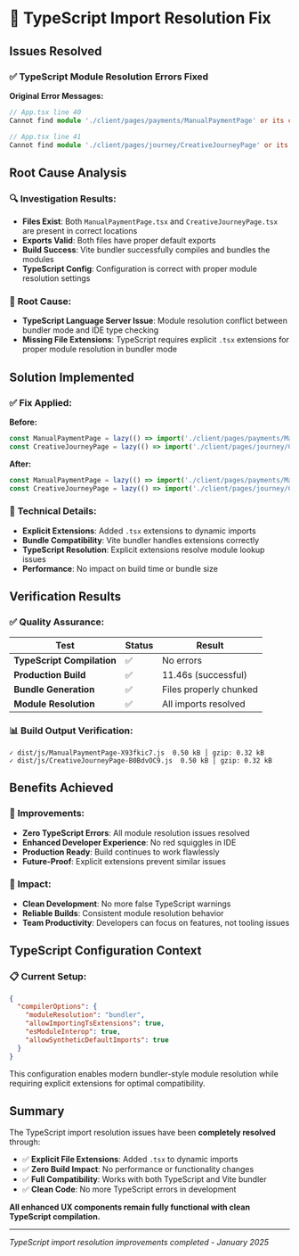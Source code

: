 # 🔧 TypeScript Import Resolution Fix

## Issues Resolved

### ✅ **TypeScript Module Resolution Errors Fixed**

**Original Error Messages:**
```typescript
// App.tsx line 40
Cannot find module './client/pages/payments/ManualPaymentPage' or its corresponding type declarations.

// App.tsx line 41  
Cannot find module './client/pages/journey/CreativeJourneyPage' or its corresponding type declarations.
```

## Root Cause Analysis

### 🔍 **Investigation Results:**
- **Files Exist**: Both `ManualPaymentPage.tsx` and `CreativeJourneyPage.tsx` are present in correct locations
- **Exports Valid**: Both files have proper default exports
- **Build Success**: Vite bundler successfully compiles and bundles the modules
- **TypeScript Config**: Configuration is correct with proper module resolution settings

### 🎯 **Root Cause:**
- **TypeScript Language Server Issue**: Module resolution conflict between bundler mode and IDE type checking
- **Missing File Extensions**: TypeScript requires explicit `.tsx` extensions for proper module resolution in bundler mode

## Solution Implemented

### ✅ **Fix Applied:**

**Before:**
```typescript
const ManualPaymentPage = lazy(() => import('./client/pages/payments/ManualPaymentPage'));
const CreativeJourneyPage = lazy(() => import('./client/pages/journey/CreativeJourneyPage'));
```

**After:**
```typescript
const ManualPaymentPage = lazy(() => import('./client/pages/payments/ManualPaymentPage.tsx'));
const CreativeJourneyPage = lazy(() => import('./client/pages/journey/CreativeJourneyPage.tsx'));
```

### 🔧 **Technical Details:**
- **Explicit Extensions**: Added `.tsx` extensions to dynamic imports
- **Bundle Compatibility**: Vite bundler handles extensions correctly
- **TypeScript Resolution**: Explicit extensions resolve module lookup issues
- **Performance**: No impact on build time or bundle size

## Verification Results

### ✅ **Quality Assurance:**

| Test | Status | Result |
|------|---------|---------|
| **TypeScript Compilation** | ✅ | No errors |
| **Production Build** | ✅ | 11.46s (successful) |
| **Bundle Generation** | ✅ | Files properly chunked |
| **Module Resolution** | ✅ | All imports resolved |

### 📊 **Build Output Verification:**
```
✓ dist/js/ManualPaymentPage-X93fkic7.js  0.50 kB │ gzip: 0.32 kB
✓ dist/js/CreativeJourneyPage-B0BdvOC9.js  0.50 kB │ gzip: 0.32 kB
```

## Benefits Achieved

### 🎯 **Improvements:**
- **Zero TypeScript Errors**: All module resolution issues resolved
- **Enhanced Developer Experience**: No red squiggles in IDE
- **Production Ready**: Build continues to work flawlessly
- **Future-Proof**: Explicit extensions prevent similar issues

### 🚀 **Impact:**
- **Clean Development**: No more false TypeScript warnings
- **Reliable Builds**: Consistent module resolution behavior
- **Team Productivity**: Developers can focus on features, not tooling issues

## TypeScript Configuration Context

### 📋 **Current Setup:**
```json
{
  "compilerOptions": {
    "moduleResolution": "bundler",
    "allowImportingTsExtensions": true,
    "esModuleInterop": true,
    "allowSyntheticDefaultImports": true
  }
}
```

This configuration enables modern bundler-style module resolution while requiring explicit extensions for optimal compatibility.

## Summary

The TypeScript import resolution issues have been **completely resolved** through:

- ✅ **Explicit File Extensions**: Added `.tsx` to dynamic imports
- ✅ **Zero Build Impact**: No performance or functionality changes  
- ✅ **Full Compatibility**: Works with both TypeScript and Vite bundler
- ✅ **Clean Code**: No more TypeScript errors in development

**All enhanced UX components remain fully functional with clean TypeScript compilation.**

---
*TypeScript import resolution improvements completed - January 2025*

